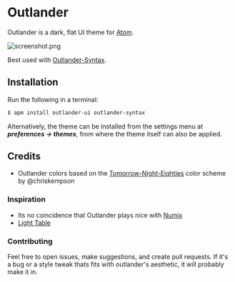 # Outlander

Outlander is a dark, flat UI theme for [Atom](https://atom.io/).

![screenshot.png](https://raw.githubusercontent.com/mthadley/outlander-ui/master/screenshot.png)

Best used with [Outlander-Syntax](https://github.com/mthadley/outlander-syntax).

## Installation
Run the following in a terminal:
```sh
$ apm install outlander-ui outlander-syntax
```
Alternatively, the theme can be installed from the settings menu at **_preferences -> themes_**, from where the theme itself can also be applied.

## Credits
* Outlander colors based on the [Tomorrow-Night-Eighties](https://github.com/ChrisKempson/Tomorrow-Theme) color scheme by @chriskempson

### Inspiration

* Its no coincidence that Outlander plays nice with [Numix](https://numixproject.org/)
* [Light Table](http://www.lighttable.com/)

### Contributing

Feel free to open issues, make suggestions, and create pull requests. If it's a bug or a style tweak thats fits with outlander's aesthetic, it will probably make it in.
